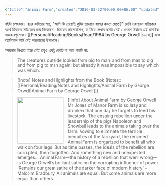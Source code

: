 ```yaml
---
{"title":"Animal Farm","created":"2016-03-22T00:00:00+06:00","updated":"2023-01-26T16:11:37+06:00","read_at":["2016-08-07T00:00:00+06:00"],"read_count":1,"authors":["George Orwell"],"isbn10":1443411078,"status":"Read","rating":5,"reviewed":true,"dg-publish":true,"cover":"https://images-na.ssl-images-amazon.com/images/S/compressed.photo.goodreads.com/books/1325861570i/170448.jpg","dg-metatags":{"og:image":"https://images-na.ssl-images-amazon.com/images/S/compressed.photo.goodreads.com/books/1325861570i/170448.jpg"},"permalink":"/personal/reading/books/read/animal-farm-by-george-orwell/","metatags":{"og:image":"https://images-na.ssl-images-amazon.com/images/S/compressed.photo.goodreads.com/books/1325861570i/170448.jpg"},"dgPassFrontmatter":true}
---
```


বইটা চমৎকার। রুদ্রর কবিতার মত, "আমি কি চেয়েছি কুমির তাড়ায়ে বাঘের কবলে যেতে?" মেবি ওরওয়েল সত্যিকার অর্থে চিরায়ত সাহিত্যের জন্ম দিয়েছেন। চিরায়ত ভালোবাসাও, যা নিয়ে লেখার কমতি নেই। তেমন চিরায়ত এই মানবিক অন্ধকারগুলোও। [[Personal/Reading/Books/Read/1984 by George Orwell\|১৯৮৪]] এবং অ্যানিমাল ফার্ম সেই অন্ধকারের উপাখ্যান।  
  
স্পয়লার লিখতে ইচ্ছে নেই তবুও একটু ক্যোট না করে পারছি না:

> The creatures outside looked from pig to man, and from man to pig, and from pig to man again; but already it was impossible to say which was which.

> [!note] Notes and Highlights from the Book
> (Notes:: [[Personal/Reading/Notes and Highlights/Animal Farm by George Orwell\|Animal Farm by George Orwell]])

> [!info] About Animal Farm by George Orwell
><img src="http://books.google.com/books/content?id=t7mANAEACAAJ&printsec=frontcover&img=1&zoom=1&source=gbs_api" style="float: left; margin-right: 1em;width: 150px; height: auto;" /> Mr Jones of Manor Farm is so lazy and drunken that one day he forgets to feed his livestock. The ensuing rebellion under the leadership of the pigs Napoleon and Snowball leads to the animals taking over the farm. Vowing to eliminate the terrible inequities of the farmyard, the renamed Animal Farm is organized to benefit all who walk on four legs. But as time passes, the ideals of the rebellion are corrupted, then forgotten. And something new and unexpected emerges… Animal Farm—the history of a rebellion that went wrong—is George Orwell’s brilliant satire on the corrupting influence of power. ‘Remains our great satire of the darker face of modern history’ – Malcolm Bradbury. All animals are equal. But some animals are more equal than others.